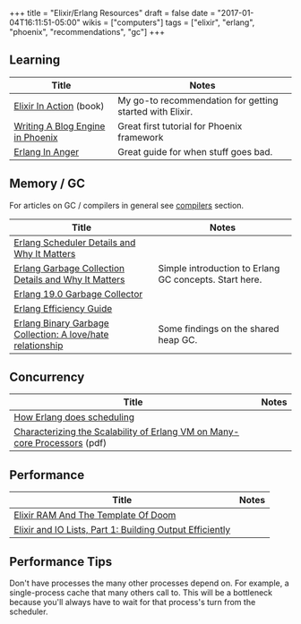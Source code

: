 +++
title = "Elixir/Erlang Resources"
draft = false
date = "2017-01-04T16:11:51-05:00"
wikis = ["computers"]
tags = ["elixir", "erlang", "phoenix", "recommendations", "gc"]
+++

## Learning

| Title                                    | Notes  |
|------------------------------------------|--------|
| [Elixir In Action]( http://a.co/hjRDstC) (book) | My go-to recommendation for getting started with Elixir. |
| [Writing A Blog Engine in Phoenix](https://medium.com/@diamondgfx/introduction-fe138ac6079d) | Great first tutorial for Phoenix framework |
| [Erlang In Anger](https://www.erlang-in-anger.com/) | Great guide for when stuff goes bad. |

## Memory / GC

For articles on GC / compilers in general see [compilers](/wiki-main/computers/compilers) section.

| Title | Notes  |
|-------|--------|
| [Erlang Scheduler Details and Why It Matters](https://hamidreza-s.github.io/erlang/scheduling/real-time/preemptive/migration/2016/02/09/erlang-scheduler-details.html) | |
| [Erlang Garbage Collection Details and Why It Matters](https://hamidreza-s.github.io/erlang%20garbage%20collection%20memory%20layout%20soft%20realtime/2015/08/24/erlang-garbage-collection-details-and-why-it-matters.html) | Simple introduction to Erlang GC concepts. Start here. |
| [Erlang 19.0 Garbage Collector](https://www.erlang-solutions.com/blog/erlang-19-0-garbage-collector.html) | |
| [Erlang Efficiency Guide](http://erlang.org/doc/efficiency\_guide/introduction.html) | |
| [Erlang Binary Garbage Collection: A love/hate relationship](http://blog.bugsense.com/post/74179424069/erlang-binary-garbage-collection-a-lovehate) | Some findings on the shared heap GC. |

## Concurrency

| Title | Notes  |
|-------|--------|
|[How Erlang does scheduling](http://jlouisramblings.blogspot.ca/2013/01/how-erlang-does-scheduling.html?m=1) | |
|[Characterizing the Scalability of Erlang VM on Many-core Processors](http://kth.diva-portal.org/smash/record.jsf?searchId=2&pid=diva2%3A392243&dswid=-8162) (pdf) | |

## Performance

| Title                                    | Notes  |
|------------------------------------------|--------|
| [Elixir RAM And The Template Of Doom](http://www.evanmiller.org/elixir-ram-and-the-template-of-doom.html) | |
| [Elixir and IO Lists, Part 1: Building Output Efficiently](https://www.bignerdranch.com/blog/elixir-and-io-lists-part-1-building-output-efficiently/) | |

## Performance Tips

Don't have processes the many other processes depend on. For example, a
single-process cache that many others call to. This will be a bottleneck
because you'll always have to wait for that process's turn from the scheduler.
